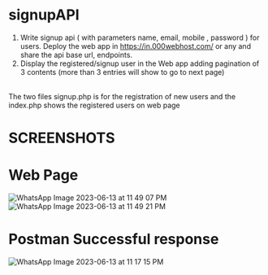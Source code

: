# signupAPI
1. Write signup api ( with parameters name, email, mobile , password ) for users. Deploy the web app in  https://in.000webhost.com/ or any and share the api base url, endpoints.
2. Display the registered/signup user in the Web app adding pagination of 3 contents (more than 3 entries will show to go to next page)
<br>
The two files signup.php is for the registration of new users and the index.php shows the registered users on web page
<br>

# SCREENSHOTS<br> 
# Web Page<br>
![WhatsApp Image 2023-06-13 at 11 49 07 PM](https://github.com/silver232/signupAPI/assets/93175201/364635c5-7b5b-45f1-897e-88a3d948e734)<br>
![WhatsApp Image 2023-06-13 at 11 49 21 PM](https://github.com/silver232/signupAPI/assets/93175201/38562980-c474-427b-a499-06453cc7a99a)<br>
# Postman Successful response
![WhatsApp Image 2023-06-13 at 11 17 15 PM](https://github.com/silver232/signupAPI/assets/93175201/f1b9aa11-8a0f-4e96-9dad-6ba12029ef43)<br>


